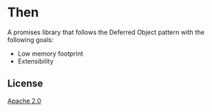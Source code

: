 # Then

A promises library that follows the Deferred Object pattern with the
following goals:

- Low memory footprint
- Extensibility

## License

[Apache 2.0](LICENSE.txt)
